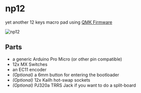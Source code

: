 # np12
 yet another 12 keys macro pad using [QMK Firmware](https://github.com/qmk/qmk_firmware)

![np12](np12.png)

## Parts
 - a generic Arduino Pro Micro (or other pin compatible)
 - 12x MX Switches
 - an EC11 encoder
 - *(Optional)* a 6mm button for entering the bootloader
 - *(Optional)* 12x Kailh hot-swap sockets
 - *(Optional)* PJ320a TRRS Jack if you want to do a split-board

